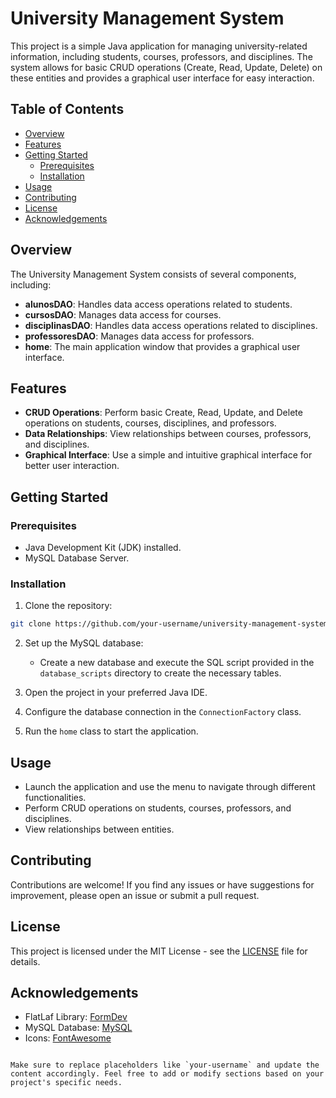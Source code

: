 # University Management System

This project is a simple Java application for managing university-related information, including students, courses, professors, and disciplines. The system allows for basic CRUD operations (Create, Read, Update, Delete) on these entities and provides a graphical user interface for easy interaction.

## Table of Contents
- [Overview](#overview)
- [Features](#features)
- [Getting Started](#getting-started)
  - [Prerequisites](#prerequisites)
  - [Installation](#installation)
- [Usage](#usage)
- [Contributing](#contributing)
- [License](#license)
- [Acknowledgements](#acknowledgements)

## Overview

The University Management System consists of several components, including:

- **alunosDAO**: Handles data access operations related to students.
- **cursosDAO**: Manages data access for courses.
- **disciplinasDAO**: Handles data access operations related to disciplines.
- **professoresDAO**: Manages data access for professors.
- **home**: The main application window that provides a graphical user interface.

## Features

- **CRUD Operations**: Perform basic Create, Read, Update, and Delete operations on students, courses, disciplines, and professors.
- **Data Relationships**: View relationships between courses, professors, and disciplines.
- **Graphical Interface**: Use a simple and intuitive graphical interface for better user interaction.

## Getting Started

### Prerequisites

- Java Development Kit (JDK) installed.
- MySQL Database Server.

### Installation

1. Clone the repository:

```bash
git clone https://github.com/your-username/university-management-system.git
```

2. Set up the MySQL database:
   - Create a new database and execute the SQL script provided in the `database_scripts` directory to create the necessary tables.

3. Open the project in your preferred Java IDE.

4. Configure the database connection in the `ConnectionFactory` class.

5. Run the `home` class to start the application.

## Usage

- Launch the application and use the menu to navigate through different functionalities.
- Perform CRUD operations on students, courses, professors, and disciplines.
- View relationships between entities.

## Contributing

Contributions are welcome! If you find any issues or have suggestions for improvement, please open an issue or submit a pull request.

## License

This project is licensed under the MIT License - see the [LICENSE](LICENSE) file for details.

## Acknowledgements

- FlatLaf Library: [FormDev](https://github.com/FlatLaf/FlatLaf)
- MySQL Database: [MySQL](https://www.mysql.com/)
- Icons: [FontAwesome](https://fontawesome.com/)
```

Make sure to replace placeholders like `your-username` and update the content accordingly. Feel free to add or modify sections based on your project's specific needs.
